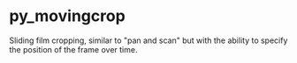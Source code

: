 # py_movingcrop
Sliding film cropping, similar to "pan and scan" but with the ability to specify the position of the frame over time.
